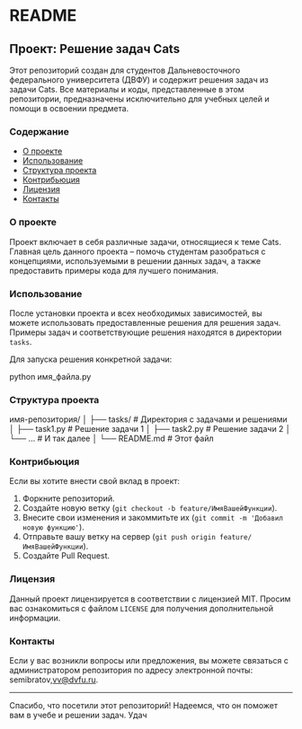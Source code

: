 # README

## Проект: Решение задач Cats

Этот репозиторий создан для студентов Дальневосточного федерального университета (ДВФУ) и содержит решения задач из задачи Cats. Все материалы и коды, представленные в этом репозитории, предназначены исключительно для учебных целей и помощи в освоении предмета.

### Содержание

- [О проекте](#о-проекте)
- [Использование](#использование)
- [Структура проекта](#структура-проекта)
- [Контрибьюция](#контрибьюция)
- [Лицензия](#лицензия)
- [Контакты](#контакты)

### О проекте

Проект включает в себя различные задачи, относящиеся к теме Cats. Главная цель данного проекта – помочь студентам разобраться с концепциями, используемыми в решении данных задач, а также предоставить примеры кода для лучшего понимания.

### Использование

После установки проекта и всех необходимых зависимостей, вы можете использовать предоставленные решения для решения задач. Примеры задач и соответствующие решения находятся в директории `tasks`.

Для запуска решения конкретной задачи:

python имя_файла.py
### Структура проекта

имя-репозитория/
│
├── tasks/                  # Директория с задачами и решениями
│   ├── task1.py           # Решение задачи 1
│   ├── task2.py           # Решение задачи 2
│   └── ...                 # И так далее
│
└── README.md               # Этот файл
### Контрибьюция

Если вы хотите внести свой вклад в проект:

1. Форкните репозиторий.
2. Создайте новую ветку (`git checkout -b feature/ИмяВашейФункции`).
3. Внесите свои изменения и закоммитьте их (`git commit -m 'Добавил новую функцию'`).
4. Отправьте вашу ветку на сервер (`git push origin feature/ИмяВашейФункции`).
5. Создайте Pull Request.

### Лицензия

Данный проект лицензируется в соответствии с лицензией MIT. Просим вас ознакомиться с файлом `LICENSE` для получения дополнительной информации.

### Контакты

Если у вас возникли вопросы или предложения, вы можете связаться с администратором репозитория по адресу электронной почты: semibratov,vv@dvfu.ru.

---

Спасибо, что посетили этот репозиторий! Надеемся, что он поможет вам в учебе и решении задач. Удач
